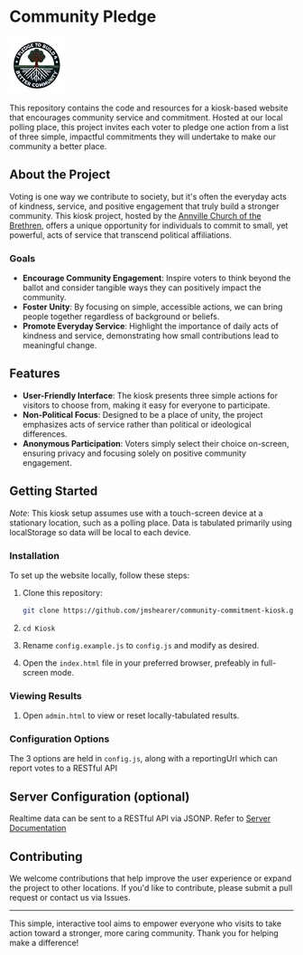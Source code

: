 # Community Pledge

![Community Pledge Logo](Resources/Community%20Pledge%20Logo%20Small.png)

This repository contains the code and resources for a kiosk-based website that encourages community service and commitment. Hosted at our local polling place, this project invites each voter to pledge one action from a list of three simple, impactful commitments they will undertake to make our community a better place.

## About the Project

Voting is one way we contribute to society, but it's often the everyday acts of kindness, service, and positive engagement that truly build a stronger community. This kiosk project, hosted by the [Annville Church of the Brethren](https://www.annvillecob.org), offers a unique opportunity for individuals to commit to small, yet powerful, acts of service that transcend political affiliations.

### Goals

- **Encourage Community Engagement**: Inspire voters to think beyond the ballot and consider tangible ways they can positively impact the community.
- **Foster Unity**: By focusing on simple, accessible actions, we can bring people together regardless of background or beliefs.
- **Promote Everyday Service**: Highlight the importance of daily acts of kindness and service, demonstrating how small contributions lead to meaningful change.

## Features

- **User-Friendly Interface**: The kiosk presents three simple actions for visitors to choose from, making it easy for everyone to participate.
- **Non-Political Focus**: Designed to be a place of unity, the project emphasizes acts of service rather than political or ideological differences.
- **Anonymous Participation**: Voters simply select their choice on-screen, ensuring privacy and focusing solely on positive community engagement.

## Getting Started

*Note*: This kiosk setup assumes use with a touch-screen device at a stationary location, such as a polling place.  Data is tabulated primarily using localStorage so data will be local to each device.

### Installation
To set up the website locally, follow these steps:

1. Clone this repository:  
   ```bash
   git clone https://github.com/jmshearer/community-commitment-kiosk.git

2. ```cd Kiosk```

3. Rename `config.example.js` to `config.js` and modify as desired.

4. Open the `index.html` file in your preferred browser, prefeably in full-screen mode.

### Viewing Results

1. Open `admin.html` to view or reset locally-tabulated results.

### Configuration Options

The 3 options are held in `config.js`, along with a reportingUrl which can report votes to a RESTful API

## Server Configuration (optional)
Realtime data can be sent to a RESTful API via JSONP.  Refer to [Server Documentation](/Server)



## Contributing

We welcome contributions that help improve the user experience or expand the project to other locations. If you'd like to contribute, please submit a pull request or contact us via Issues.

---

This simple, interactive tool aims to empower everyone who visits to take action toward a stronger, more caring community. Thank you for helping make a difference!
